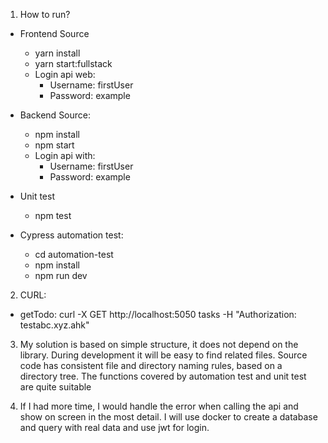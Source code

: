 1. How to run?
  - Frontend Source
    - yarn install
    - yarn start:fullstack
    - Login api web:
      - Username: firstUser
      - Password: example

  - Backend Source:
    - npm install
    - npm start
    - Login api with:
      - Username: firstUser
      - Password: example
    
  - Unit test 
    - npm test
  
  - Cypress automation test:
    - cd automation-test
    - npm install
    - npm run dev


2. CURL: 
  - getTodo: curl -X GET http://localhost:5050 tasks -H "Authorization: testabc.xyz.ahk"
  

3. My solution is based on simple structure, it does not depend on the library. During development it will be easy to find related files.
Source code has consistent file and directory naming rules, based on a directory tree. The functions covered by automation test and unit test are quite suitable


4. If I had more time, I would handle the error when calling the api and show on screen in the most detail. I will use docker to create a database and query with real data and use jwt for login.
